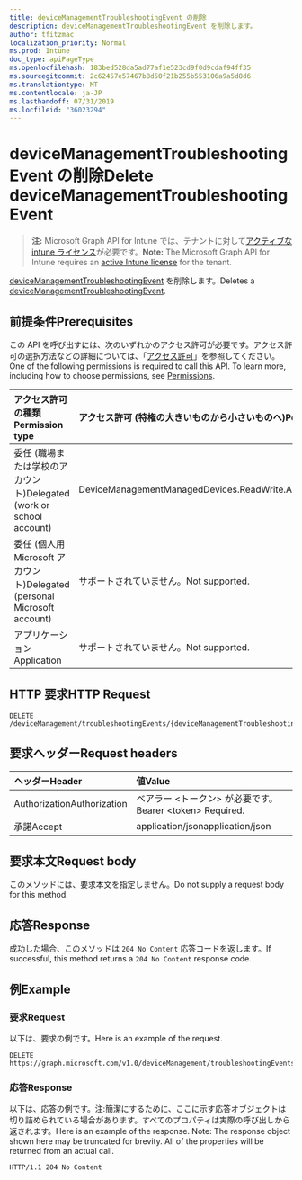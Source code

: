 ```yaml
---
title: deviceManagementTroubleshootingEvent の削除
description: deviceManagementTroubleshootingEvent を削除します。
author: tfitzmac
localization_priority: Normal
ms.prod: Intune
doc_type: apiPageType
ms.openlocfilehash: 183bed528da5ad77af1e523cd9f0d9cdaf94ff35
ms.sourcegitcommit: 2c62457e57467b8d50f21b255b553106a9a5d8d6
ms.translationtype: MT
ms.contentlocale: ja-JP
ms.lasthandoff: 07/31/2019
ms.locfileid: "36023294"
---
```

# <a name="delete-devicemanagementtroubleshootingevent"></a><span data-ttu-id="ed47c-103">deviceManagementTroubleshootingEvent の削除</span><span class="sxs-lookup"><span data-stu-id="ed47c-103">Delete deviceManagementTroubleshootingEvent</span></span>

> <span data-ttu-id="ed47c-104">**注:** Microsoft Graph API for Intune では、テナントに対して[アクティブな intune ライセンス](https://go.microsoft.com/fwlink/?linkid=839381)が必要です。</span><span class="sxs-lookup"><span data-stu-id="ed47c-104">**Note:** The Microsoft Graph API for Intune requires an [active Intune license](https://go.microsoft.com/fwlink/?linkid=839381) for the tenant.</span></span>

<span data-ttu-id="ed47c-105">[deviceManagementTroubleshootingEvent](../resources/intune-troubleshooting-devicemanagementtroubleshootingevent.md) を削除します。</span><span class="sxs-lookup"><span data-stu-id="ed47c-105">Deletes a [deviceManagementTroubleshootingEvent](../resources/intune-troubleshooting-devicemanagementtroubleshootingevent.md).</span></span>

## <a name="prerequisites"></a><span data-ttu-id="ed47c-106">前提条件</span><span class="sxs-lookup"><span data-stu-id="ed47c-106">Prerequisites</span></span>
<span data-ttu-id="ed47c-p101">この API を呼び出すには、次のいずれかのアクセス許可が必要です。アクセス許可の選択方法などの詳細については、「[アクセス許可](/graph/permissions-reference)」を参照してください。</span><span class="sxs-lookup"><span data-stu-id="ed47c-p101">One of the following permissions is required to call this API. To learn more, including how to choose permissions, see [Permissions](/graph/permissions-reference).</span></span>

|<span data-ttu-id="ed47c-109">アクセス許可の種類</span><span class="sxs-lookup"><span data-stu-id="ed47c-109">Permission type</span></span>|<span data-ttu-id="ed47c-110">アクセス許可 (特権の大きいものから小さいものへ)</span><span class="sxs-lookup"><span data-stu-id="ed47c-110">Permissions (from most to least privileged)</span></span>|
|:---|:---|
|<span data-ttu-id="ed47c-111">委任 (職場または学校のアカウント)</span><span class="sxs-lookup"><span data-stu-id="ed47c-111">Delegated (work or school account)</span></span>|<span data-ttu-id="ed47c-112">DeviceManagementManagedDevices.ReadWrite.All</span><span class="sxs-lookup"><span data-stu-id="ed47c-112">DeviceManagementManagedDevices.ReadWrite.All</span></span>|
|<span data-ttu-id="ed47c-113">委任 (個人用 Microsoft アカウント)</span><span class="sxs-lookup"><span data-stu-id="ed47c-113">Delegated (personal Microsoft account)</span></span>|<span data-ttu-id="ed47c-114">サポートされていません。</span><span class="sxs-lookup"><span data-stu-id="ed47c-114">Not supported.</span></span>|
|<span data-ttu-id="ed47c-115">アプリケーション</span><span class="sxs-lookup"><span data-stu-id="ed47c-115">Application</span></span>|<span data-ttu-id="ed47c-116">サポートされていません。</span><span class="sxs-lookup"><span data-stu-id="ed47c-116">Not supported.</span></span>|

## <a name="http-request"></a><span data-ttu-id="ed47c-117">HTTP 要求</span><span class="sxs-lookup"><span data-stu-id="ed47c-117">HTTP Request</span></span>
<!-- {
  "blockType": "ignored"
}
-->
``` http
DELETE /deviceManagement/troubleshootingEvents/{deviceManagementTroubleshootingEventId}
```

## <a name="request-headers"></a><span data-ttu-id="ed47c-118">要求ヘッダー</span><span class="sxs-lookup"><span data-stu-id="ed47c-118">Request headers</span></span>
|<span data-ttu-id="ed47c-119">ヘッダー</span><span class="sxs-lookup"><span data-stu-id="ed47c-119">Header</span></span>|<span data-ttu-id="ed47c-120">値</span><span class="sxs-lookup"><span data-stu-id="ed47c-120">Value</span></span>|
|:---|:---|
|<span data-ttu-id="ed47c-121">Authorization</span><span class="sxs-lookup"><span data-stu-id="ed47c-121">Authorization</span></span>|<span data-ttu-id="ed47c-122">ベアラー &lt;トークン&gt; が必要です。</span><span class="sxs-lookup"><span data-stu-id="ed47c-122">Bearer &lt;token&gt; Required.</span></span>|
|<span data-ttu-id="ed47c-123">承諾</span><span class="sxs-lookup"><span data-stu-id="ed47c-123">Accept</span></span>|<span data-ttu-id="ed47c-124">application/json</span><span class="sxs-lookup"><span data-stu-id="ed47c-124">application/json</span></span>|

## <a name="request-body"></a><span data-ttu-id="ed47c-125">要求本文</span><span class="sxs-lookup"><span data-stu-id="ed47c-125">Request body</span></span>
<span data-ttu-id="ed47c-126">このメソッドには、要求本文を指定しません。</span><span class="sxs-lookup"><span data-stu-id="ed47c-126">Do not supply a request body for this method.</span></span>

## <a name="response"></a><span data-ttu-id="ed47c-127">応答</span><span class="sxs-lookup"><span data-stu-id="ed47c-127">Response</span></span>
<span data-ttu-id="ed47c-128">成功した場合、このメソッドは `204 No Content` 応答コードを返します。</span><span class="sxs-lookup"><span data-stu-id="ed47c-128">If successful, this method returns a `204 No Content` response code.</span></span>

## <a name="example"></a><span data-ttu-id="ed47c-129">例</span><span class="sxs-lookup"><span data-stu-id="ed47c-129">Example</span></span>

### <a name="request"></a><span data-ttu-id="ed47c-130">要求</span><span class="sxs-lookup"><span data-stu-id="ed47c-130">Request</span></span>
<span data-ttu-id="ed47c-131">以下は、要求の例です。</span><span class="sxs-lookup"><span data-stu-id="ed47c-131">Here is an example of the request.</span></span>
``` http
DELETE https://graph.microsoft.com/v1.0/deviceManagement/troubleshootingEvents/{deviceManagementTroubleshootingEventId}
```

### <a name="response"></a><span data-ttu-id="ed47c-132">応答</span><span class="sxs-lookup"><span data-stu-id="ed47c-132">Response</span></span>
<span data-ttu-id="ed47c-p102">以下は、応答の例です。注:簡潔にするために、ここに示す応答オブジェクトは切り詰められている場合があります。すべてのプロパティは実際の呼び出しから返されます。</span><span class="sxs-lookup"><span data-stu-id="ed47c-p102">Here is an example of the response. Note: The response object shown here may be truncated for brevity. All of the properties will be returned from an actual call.</span></span>
``` http
HTTP/1.1 204 No Content
```



